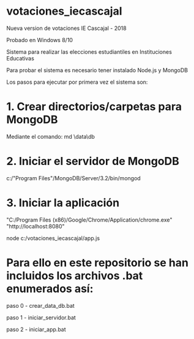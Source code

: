 # votaciones_iecascajal
Nueva version de votaciones IE Cascajal - 2018

Probado en Windows 8/10

Sistema para realizar las elecciones estudiantiles en Instituciones Educativas 

Para probar el sistema es necesario tener instalado Node.js y MongoDB

Los pasos para ejecutar por primera vez el sistema son:

# 1. Crear directorios/carpetas para MongoDB

Mediante el comando:  md \data\db

# 2. Iniciar el servidor de MongoDB

c:/\"Program Files\"/MongoDB/Server/3.2/bin/mongod

# 3. Iniciar la aplicación 

"C:/Program Files (x86)/Google/Chrome/Application/chrome.exe" "http://localhost:8080"

node c:/votaciones_iecascajal/app.js


# Para ello en este repositorio se han incluidos los archivos .bat enumerados así:

paso 0 - crear_data_db.bat

paso 1 - iniciar_servidor.bat

paso 2 - iniciar_app.bat

